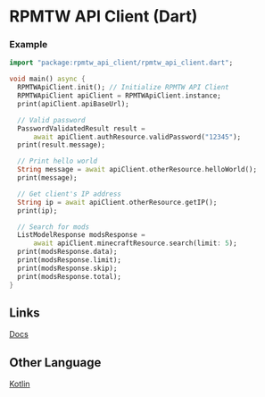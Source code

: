 # RPMTW API Client (Dart)

### Example
```dart
import "package:rpmtw_api_client/rpmtw_api_client.dart";

void main() async {
  RPMTWApiClient.init(); // Initialize RPMTW API Client
  RPMTWApiClient apiClient = RPMTWApiClient.instance;
  print(apiClient.apiBaseUrl);

  // Valid password
  PasswordValidatedResult result =
      await apiClient.authResource.validPassword("12345");
  print(result.message);

  // Print hello world
  String message = await apiClient.otherResource.helloWorld();
  print(message);

  // Get client's IP address
  String ip = await apiClient.otherResource.getIP();
  print(ip);

  // Search for mods
  ListModelResponse modsResponse =
      await apiClient.minecraftResource.search(limit: 5);
  print(modsResponse.data);
  print(modsResponse.limit);
  print(modsResponse.skip);
  print(modsResponse.total);
}
```

## Links
[Docs](https://pub.dev/documentation/rpmtw_api_client/latest/)

## Other Language
[Kotlin](https://github.com/RPMTW/RPMTW-API-Client-Kotlin)